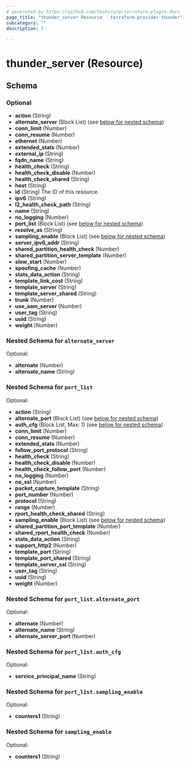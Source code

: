 ```yaml
---
# generated by https://github.com/hashicorp/terraform-plugin-docs
page_title: "thunder_server Resource - terraform-provider-thunder"
subcategory: ""
description: |-
  
---
```


# thunder_server (Resource)





<!-- schema generated by tfplugindocs -->
## Schema

### Optional

- **action** (String)
- **alternate_server** (Block List) (see [below for nested schema](#nestedblock--alternate_server))
- **conn_limit** (Number)
- **conn_resume** (Number)
- **ethernet** (Number)
- **extended_stats** (Number)
- **external_ip** (String)
- **fqdn_name** (String)
- **health_check** (String)
- **health_check_disable** (Number)
- **health_check_shared** (String)
- **host** (String)
- **id** (String) The ID of this resource.
- **ipv6** (String)
- **l2_health_check_path** (String)
- **name** (String)
- **no_logging** (Number)
- **port_list** (Block List) (see [below for nested schema](#nestedblock--port_list))
- **resolve_as** (String)
- **sampling_enable** (Block List) (see [below for nested schema](#nestedblock--sampling_enable))
- **server_ipv6_addr** (String)
- **shared_partition_health_check** (Number)
- **shared_partition_server_template** (Number)
- **slow_start** (Number)
- **spoofing_cache** (Number)
- **stats_data_action** (String)
- **template_link_cost** (String)
- **template_server** (String)
- **template_server_shared** (String)
- **trunk** (Number)
- **use_aam_server** (Number)
- **user_tag** (String)
- **uuid** (String)
- **weight** (Number)

<a id="nestedblock--alternate_server"></a>
### Nested Schema for `alternate_server`

Optional:

- **alternate** (Number)
- **alternate_name** (String)


<a id="nestedblock--port_list"></a>
### Nested Schema for `port_list`

Optional:

- **action** (String)
- **alternate_port** (Block List) (see [below for nested schema](#nestedblock--port_list--alternate_port))
- **auth_cfg** (Block List, Max: 1) (see [below for nested schema](#nestedblock--port_list--auth_cfg))
- **conn_limit** (Number)
- **conn_resume** (Number)
- **extended_stats** (Number)
- **follow_port_protocol** (String)
- **health_check** (String)
- **health_check_disable** (Number)
- **health_check_follow_port** (Number)
- **no_logging** (Number)
- **no_ssl** (Number)
- **packet_capture_template** (String)
- **port_number** (Number)
- **protocol** (String)
- **range** (Number)
- **rport_health_check_shared** (String)
- **sampling_enable** (Block List) (see [below for nested schema](#nestedblock--port_list--sampling_enable))
- **shared_partition_port_template** (Number)
- **shared_rport_health_check** (Number)
- **stats_data_action** (String)
- **support_http2** (Number)
- **template_port** (String)
- **template_port_shared** (String)
- **template_server_ssl** (String)
- **user_tag** (String)
- **uuid** (String)
- **weight** (Number)

<a id="nestedblock--port_list--alternate_port"></a>
### Nested Schema for `port_list.alternate_port`

Optional:

- **alternate** (Number)
- **alternate_name** (String)
- **alternate_server_port** (Number)


<a id="nestedblock--port_list--auth_cfg"></a>
### Nested Schema for `port_list.auth_cfg`

Optional:

- **service_principal_name** (String)


<a id="nestedblock--port_list--sampling_enable"></a>
### Nested Schema for `port_list.sampling_enable`

Optional:

- **counters1** (String)



<a id="nestedblock--sampling_enable"></a>
### Nested Schema for `sampling_enable`

Optional:

- **counters1** (String)


